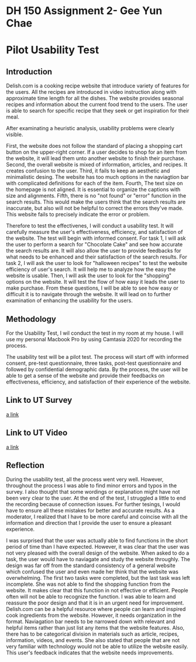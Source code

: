 # DH 150 Assignment 2- Gee Yun Chae

# Pilot Usability Test

## Introduction

Delish.com is a cooking recipe website that introduce variety of features for the users. All the recipes are introduced in video instruction along with approximate time length for all the dishes. The website provides seasonal recipes and information about the current food trend to the users. The user is able to search for specific recipe that they seek or get inspiration for their meal.

After examinating a heuristic analysis, usability problems were clearly visible.

First, the website does not follow the standard of placing a shopping cart button on the upper-right corner. If a user decides to shop for an item from the website, it will lead them unto another website to finish their purchase.
Second, the overall website is mixed of information, articles, and recipes. It creates confusion to the user.
Third, it fails to keep an aesthetic and minimalistic desing. The website has too much options in the naviagtion bar with complicated definitions for each of the item. 
Fourth, The text size on the homepage is not aligned. It is essential to organize the captions with size and alignments. 
Fifth, there is no "not found" or "error" function in the search results. This would make the users think that the search results are inaccurate, but also will not be helpful to correct the errors they've made. This website fails to precisely indicate the error or problem.

Therefore to test the effectivenes, I will conduct a usability test. It will carefully measure the user's effectiveness, efficiency, and satisfaction of the website. The test will begin with informed consent. For task 1, I will ask the user to perform a search for "Chocolate Cake" and see how accurate the search results are. It will also allow the user to provide feedbacks for what needs to be enhanced and their satisfaction of the search results. For task 2, I will ask the user to look for "halloween recipes" to test the website efficiency of user's search. It will help me to analyze how the easy the website is usable. Then, I will ask the user to look for the "shopping" options on the website. It will test the flow of how easy it leads the user to make purchase. From these questions, I will be able to see how easy or difficult it is to navigate through the website. It will lead on to further examination of enhancing the usability for the users.


## Methodology

For the Usability Test, I wil conduct the test in my room at my house. 
I will use my personal Macbook Pro by using Camtasia 2020 for recording the process. 

The usability test will be a pilot test. The process will start off with informed consent, pre-test questionnaire, three tasks, post-test questionnaire and followed by confidential demographic data. By the process, the user will be able to get a sense of the website and provide their feedbacks on effectiveness, efficiency, and satisfaction of their experience of the website. 


## Link to UT Survey

[a link](https://forms.gle/Hjq4tSKLjiy6XcK57)


## Link to UT Video

[a link](https://drive.google.com/file/d/1SI4lviCJBj92LqO98RWFdtrQtUD3eAQY/view?usp=sharing)



## Reflection

During the usability test, all the process went very well. However, throughout the process I was able to find minor errors and typos in the survey. I also thought that some wordings or explanation might have not been very clear to the user. At the end of the test, I struggled a little to end the recording because of connection issues. For further tesings, I would have to ensure all these mistakes for better and accurate results. As a moderator, I realized that I have to be more careful and coincise with all the information and direction that I provide the user to ensure a pleasant experience. 

I was surprised that the user was actually able to find functions in the short period of time than I have expected. However, it was clear that the user was not very pleased with the overall design of the website. When asked to do a task, the user would have to naviagate and study the website throughly. The design was far off from the standard consistency of a general website which confused the user and even made her think that the website was overwhelming. The first two tasks were completed, but the last task was left incomplete. She was not able to find the shopping function from the website. It makes clear that this function in not effective or efficient. People often will not be able to recognize the function. I was able to learn and reassure the poor design and that it is in an urgent need for improvement. Delish.com can be a helpful resource where people can learn and inspired cook ingredients from the website. However, it needs organization in the format. Naviagation bar needs to be narrowed down with relevant and helpful items rather than just list any items that the website features. Also, there has to be categorical division in materials such as article, recipes, information, videos, and events. She also stated that people that are not very familiar with technology would not be able to utilize the website easily. This user's feedback indicates that the website needs improvements.


